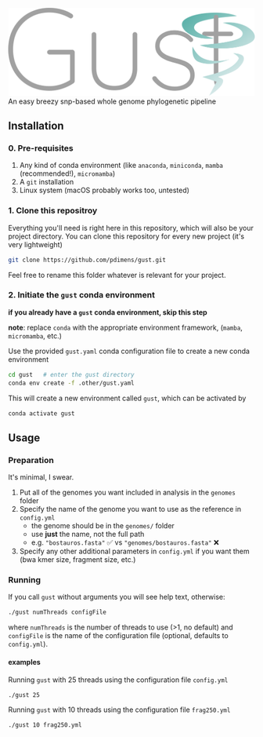 ![gust logo](.other/gust.svg)
An easy breezy snp-based whole genome phylogenetic pipeline

## Installation
### 0. Pre-requisites
1. Any kind of conda environment (like `anaconda`, `miniconda`, `mamba` (recommended!), `micromamba`)
2. A `git` installation
3. Linux system (macOS probably works too, untested)

### 1. Clone this repositroy
Everything you'll need is right here in this repository, which will also be your project directory. You can clone
this repository for every new project (it's very lightweight)
```bash
git clone https://github.com/pdimens/gust.git
```
Feel free to rename this folder whatever is relevant for your project.

### 2. Initiate the `gust` conda environment 
**if you already have a `gust` conda environment, skip this step**

**note**: replace `conda` with the appropriate environment framework, (`mamba`, `micromamba`, etc.)

Use the provided `gust.yaml` conda configuration file to create a new conda environment
```bash
cd gust   # enter the gust directory
conda env create -f .other/gust.yaml
```
This will create a new environment called `gust`, which can be activated by
```bash
conda activate gust
```

## Usage
### Preparation
It's minimal, I swear.
1. Put all of the genomes you want included in analysis in the `genomes` folder
2. Specify the name of the genome you want to use as the reference in `config.yml`
    - the genome should be in the `genomes/` folder
    - use **just** the name, not the full path
    - e.g. `"bostauros.fasta"` ✅  vs `"genomes/bostauros.fasta"` ❌
3. Specify any other additional parameters in `config.yml` if you want them (bwa kmer size, fragment size, etc.)

### Running
If you call `gust` without arguments you will see help text, otherwise:
```bash
./gust numThreads configFile
```
where `numThreads` is the number of threads to use (>1, no default) and
`configFile` is the name of the configuration file (optional, defaults to `config.yml`).
#### examples
Running `gust` with 25 threads using the configuration file `config.yml`
```bash
./gust 25
```
Running `gust` with 10 threads using the configuration file `frag250.yml`
```bash
./gust 10 frag250.yml
```